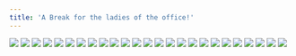 ```yaml
---
title: 'A Break for the ladies of the office!'
---
```


![](images/violence-salaryman-teppei/part-3/t49.jpg)
![](images/violence-salaryman-teppei/part-3/t50.jpg)
![](images/violence-salaryman-teppei/part-3/t51.jpg)
![](images/violence-salaryman-teppei/part-3/t52.jpg)
![](images/violence-salaryman-teppei/part-3/t53.jpg)
![](images/violence-salaryman-teppei/part-3/t54.jpg)
![](images/violence-salaryman-teppei/part-3/t55.jpg)
![](images/violence-salaryman-teppei/part-3/t56.jpg)
![](images/violence-salaryman-teppei/part-3/t57.jpg)
![](images/violence-salaryman-teppei/part-3/t58.jpg)
![](images/violence-salaryman-teppei/part-3/t59.jpg)
![](images/violence-salaryman-teppei/part-3/t60.jpg)
![](images/violence-salaryman-teppei/part-3/t61.jpg)
![](images/violence-salaryman-teppei/part-3/t62.jpg)
![](images/violence-salaryman-teppei/part-3/t63.jpg)
![](images/violence-salaryman-teppei/part-3/t64.jpg)
![](images/violence-salaryman-teppei/part-3/t65.jpg)
![](images/violence-salaryman-teppei/part-3/t66.jpg)
![](images/violence-salaryman-teppei/part-3/t67.jpg)
![](images/violence-salaryman-teppei/part-3/t68.jpg)
![](images/violence-salaryman-teppei/part-3/t69.jpg)
![](images/violence-salaryman-teppei/part-3/t70.jpg)
![](images/violence-salaryman-teppei/part-3/t71.jpg)
![](images/violence-salaryman-teppei/part-3/t72.jpg)
![](images/violence-salaryman-teppei/part-3/t73.jpg)